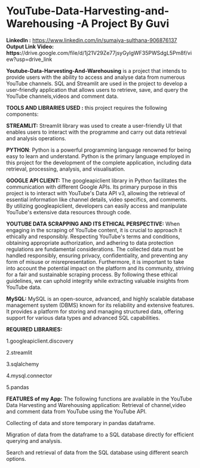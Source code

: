 # YouTube-Data-Harvesting-and-Warehousing -A Project By Guvi

**LinkedIn :** https://www.linkedin.com/in/sumaiya-sulthana-906876137
**Output Link Video: https:**//drive.google.com/file/d/1j21V29Ze77jsyGylgWF35PWSdgL5Pm8f/view?usp=drive_link

**Youtube-Data-Harvesting-And-Warehousing** is a project that intends to provide users with the ability to access and analyse data from numerous YouTube channels. SQL and Streamlit are used in the project to develop a user-friendly application that allows users to retrieve, save, and query the YouTube channels,videos and comment data.

**TOOLS AND LIBRARIES USED :** this project requires the following components:

**STREAMLIT:** Streamlit library was used to create a user-friendly UI that enables users to interact with the programme and carry out data retrieval and analysis operations.

**PYTHON**: Python is a powerful programming language renowned for being easy to learn and understand. Python is the primary language employed in this project for the development of the complete application, including data retrieval, processing, analysis, and visualisation.

**GOOGLE API CLIENT:** The googleapiclient library in Python facilitates the communication with different Google APIs. Its primary purpose in this project is to interact with YouTube's Data API v3, allowing the retrieval of essential information like channel details, video specifics, and comments. By utilizing googleapiclient, developers can easily access and manipulate YouTube's extensive data resources through code.

**YOUTUBE DATA SCRAPPING AND ITS ETHICAL PERSPECTIVE:** When engaging in the scraping of YouTube content, it is crucial to approach it ethically and responsibly. Respecting YouTube's terms and conditions, obtaining appropriate authorization, and adhering to data protection regulations are fundamental considerations. The collected data must be handled responsibly, ensuring privacy, confidentiality, and preventing any form of misuse or misrepresentation. Furthermore, it is important to take into account the potential impact on the platform and its community, striving for a fair and sustainable scraping process. By following these ethical guidelines, we can uphold integrity while extracting valuable insights from YouTube data.

**MySQL:** MySQL is an open-source, advanced, and highly scalable database management system (DBMS) known for its reliability and extensive features. It provides a platform for storing and managing structured data, offering support for various data types and advanced SQL capabilities.

**REQUIRED LIBRARIES:**

1.googleapiclient.discovery

2.streamlit

3.sqlalchemy

4.mysql.connector

5.pandas

**FEATURES of my App:** The following functions are available in the YouTube Data Harvesting and Warehousing application: Retrieval of channel,video and comment data from YouTube using the YouTube API.

Collecting of data and store temporary in pandas dataframe.

Migration of data from the dataframe to a SQL database directly for efficient querying and analysis.

Search and retrieval of data from the SQL database using different search options.
